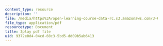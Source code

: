 ```yaml
---
content_type: resource
description: ''
file: /media/https%3A/open-learning-course-data-rc.s3.amazonaws.com/3-091sc-introduction-to-solid-state-chemistry-fall-2010/9372e0d404cd60c35bd5dd09b5ab6413_j7EBObU5Tjk.pdf
file_type: application/pdf
resourcetype: Document
title: 3play pdf file
uid: 9372e0d4-04cd-60c3-5bd5-dd09b5ab6413
---
```

